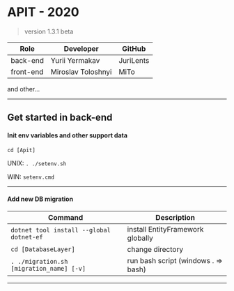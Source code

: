 ﻿# APIT - 2020
> version 1.3.1 beta

| Role       | Developer           | GitHub    | 
|------------|---------------------|-----------| 
| back-end   | Yurii Yermakav      | JuriLents | 
| front-end  | Miroslav Toloshnyi  | MiTo      | 

and other...

-----------------------------------------------------------------------------------

## Get started in back-end


#### Init env variables and other support data

`cd [Apit]`

UNIX: `. ./setenv.sh`

WIN:  `setenv.cmd`


-----------------------------------------------------------------------------------

#### Add new DB migration

| Command                                   | Description                         | 
|-------------------------------------------|-------------------------------------| 
| `dotnet tool install --global dotnet-ef`  | install EntityFramework globally    | 
| `cd [DatabaseLayer]`                      | change directory                    | 
| `. ./migration.sh [migration_name] [-v]`  | run bash script (windows . => bash) | 
-----------------------------------------------------------------------------------

